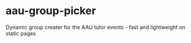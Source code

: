 # aau-group-picker
Dynamic group creater for the AAU tutor events - fast and lightweight on static pages
